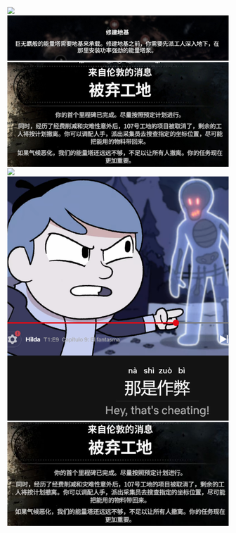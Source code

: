 ![](2021-01-27-22-16-15.png)
![](2021-01-27-22-19-07.png)
![](2021-01-27-22-28-49.png)
![](2021-01-27-22-58-44.png)
![](2021-01-28-22-16-41.png)
![](2021-01-30-21-54-12.png)